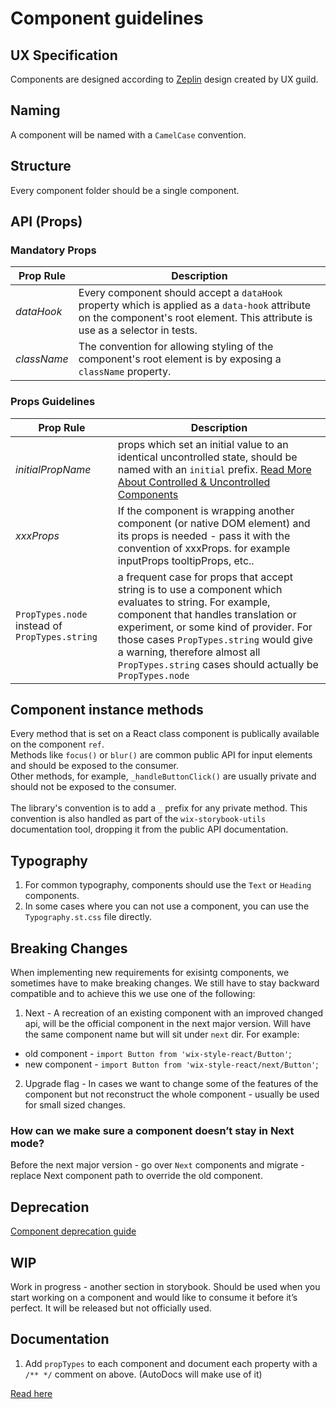 # Component guidelines

## UX Specification

Components are designed according to [Zeplin](https://app.zeplin.io/project/5864e02695b5754a69f56150) design created by UX guild.

## Naming

A component will be named with a `CamelCase` convention.

## Structure

Every component folder should be a single component.

## API (Props)

### Mandatory Props

| Prop Rule   | Description |
| ---         | ---         |
| *dataHook*  | Every component should accept a `dataHook` property which is applied as a `data-hook` attribute on the component's root element. This attribute is use as a selector in tests.
| *className* | The convention for allowing styling of the component's root element is by exposing a `className` property.

### Props Guidelines

| Prop Rule         | Description |
| ---               | ---         |
| *initialPropName* | props which set an initial value to an identical uncontrolled state, should be named with an `initial` prefix. [Read More About Controlled & Uncontrolled Components](./CONTROLLED_VS_UNCONTROLLED.md)
| *xxxProps*        | If the component is wrapping another component (or native DOM element) and its props is needed - pass it with the convention of xxxProps. for example inputProps tooltipProps, etc..
| `PropTypes.node` instead of `PropTypes.string` | a frequent case for props that accept string is to use a component which evaluates to string. For example, component that handles translation or experiment, or some kind of provider. For those cases `PropTypes.string` would give a warning, therefore almost all `PropTypes.string` cases should actually be `PropTypes.node` |

## Component instance methods

Every method that is set on a React class component is publically available on the component `ref`.<br/> Methods like `focus()` or `blur()` are common public API for input elements and should be exposed to the consumer.<br/> Other methods, for example, `_handleButtonClick()` are usually private and should not be exposed to the consumer. <br/><br/>The library's convention is to add a `_` prefix for any private method. This convention is also handled as part of the `wix-storybook-utils` documentation tool, dropping it from the public API documentation.

## Typography

1. For common typography, components should use the `Text` or `Heading` components.
1. In some cases where you can not use a component, you can use the `Typography.st.css` file directly.

## Breaking Changes

When implementing new requirements for exisintg components, we sometimes have to make breaking changes.
We still have to stay backward compatible and to achieve this we use one of the following:

1. Next - A recreation of an existing component with an improved changed api, will be the official component in the next major version. Will have the same component name but will sit under `next` dir. For example:

* old component - `import Button from 'wix-style-react/Button'`;
* new component - `import Button from 'wix-style-react/next/Button'`;

2. Upgrade flag - In cases we want to change some of the features of the component but not reconstruct the whole component - usually be used for small sized changes.

### How can we make sure a component doesn’t stay in Next mode?
Before the next major version - go over `Next` components and migrate - replace Next component path to override the old component.


## Deprecation

[Component deprecation guide](https://github.com/wix/wix-style-react/blob/master/docs/internal/DEPRECATION_GUIDE.md)

## WIP
Work in progress - another section in storybook. Should be used when you start working on a component and would like to consume it before it’s perfect. It will be released but not officially used.

## Documentation

1. Add `propTypes` to each component and document each property with a `/** */` comment on above. (AutoDocs will make use of it)

[Read here](./DOCUMENTING_COMPONENTS.md)
